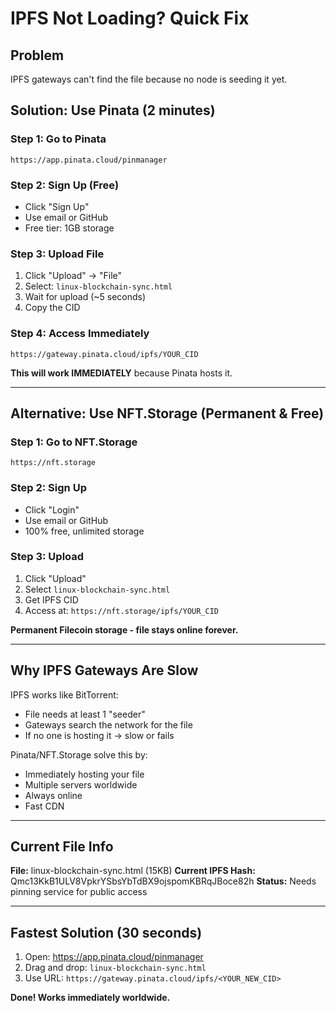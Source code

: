 # IPFS Not Loading? Quick Fix

## Problem
IPFS gateways can't find the file because no node is seeding it yet.

## Solution: Use Pinata (2 minutes)

### Step 1: Go to Pinata
```
https://app.pinata.cloud/pinmanager
```

### Step 2: Sign Up (Free)
- Click "Sign Up"
- Use email or GitHub
- Free tier: 1GB storage

### Step 3: Upload File
1. Click "Upload" → "File"
2. Select: `linux-blockchain-sync.html`
3. Wait for upload (~5 seconds)
4. Copy the CID

### Step 4: Access Immediately
```
https://gateway.pinata.cloud/ipfs/YOUR_CID
```

**This will work IMMEDIATELY** because Pinata hosts it.

---

## Alternative: Use NFT.Storage (Permanent & Free)

### Step 1: Go to NFT.Storage
```
https://nft.storage
```

### Step 2: Sign Up
- Click "Login"
- Use email or GitHub
- 100% free, unlimited storage

### Step 3: Upload
1. Click "Upload"
2. Select `linux-blockchain-sync.html`
3. Get IPFS CID
4. Access at: `https://nft.storage/ipfs/YOUR_CID`

**Permanent Filecoin storage - file stays online forever.**

---

## Why IPFS Gateways Are Slow

IPFS works like BitTorrent:
- File needs at least 1 "seeder"
- Gateways search the network for the file
- If no one is hosting it → slow or fails

Pinata/NFT.Storage solve this by:
- Immediately hosting your file
- Multiple servers worldwide
- Always online
- Fast CDN

---

## Current File Info

**File:** linux-blockchain-sync.html (15KB)
**Current IPFS Hash:** Qmc13KkB1ULV8VpkrYSbsYbTdBX9ojspomKBRqJBoce82h
**Status:** Needs pinning service for public access

---

## Fastest Solution (30 seconds)

1. Open: https://app.pinata.cloud/pinmanager
2. Drag and drop: `linux-blockchain-sync.html`
3. Use URL: `https://gateway.pinata.cloud/ipfs/<YOUR_NEW_CID>`

**Done! Works immediately worldwide.**
